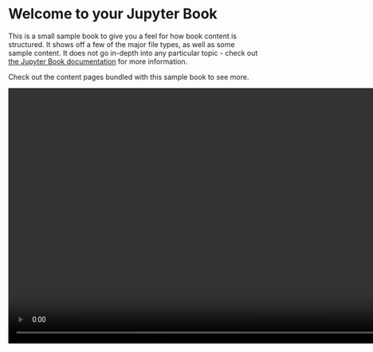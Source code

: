 # Welcome to your Jupyter Book

This is a small sample book to give you a feel for how book content is
structured.
It shows off a few of the major file types, as well as some sample content.
It does not go in-depth into any particular topic - check out [the Jupyter Book documentation](https://jupyterbook.org) for more information.

Check out the content pages bundled with this sample book to see more.

<!-- https://mstruwig.com/posts/jupyterbook-video/ -->

<video width="1024" heigh="1024" controls>
    <source src="_static\starCAManim_AllCAMs_OneModel\densenet161\HiResCAM_animlayer.mp4" type="video/mp4">
</video>

```{tableofcontents}
```


